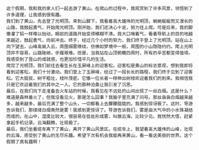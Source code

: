 	这个假期，我和我的家人们一起去游了黄山。在爬山的过程中，我观赏到了许多风景，领悟到了许多道理，让我感到很有趣。
	我们到了黄山，先去登了光明顶。来到山脚下，我看着高大雄伟的光明顶，蜿蜿蜒蜒而又漫长的山路，我鼓起勇气，开始爬光明顶。刚开始，我们还决心十足，努力往上爬。可是后来，我的脚像灌了铅一样难以抬动，眼前的道路开始变得模糊不清。我大口喘着气，看着导航上的目的地越来越近，鼓起勇气，向前冲去。终于，经过几个小时的努力，我们终于登上了光明顶。站在山上向下望去，山峰高耸入云，周围烟雾缭绕，仿佛如梦境中一般，周围的小山隐隐约约。爬上光明顶并不容易，山路陡峭，步履艰难。但是，当我站在山顶俯瞰四周时，所有的辛苦都变得值得。我感受到了登山的成就感，也更加珍惜平凡的生活。
	爬完了光明顶，我们前往去看生长在玉屏峰上的迎客松。迎客松是黄山的标志景观，想到我即将看到迎客松，我们十分激动。我们登上了玉屏峰，经过了一段长长的路程，我们终于见到了迎客松。它大挺拔，树干粗壮，枝叶茂密。它像一位长者一样伸出树枝欢迎着我们的到来。我相信我只是它欢迎着我们的其中之一人。它的那种沧桑让我引发了沉思。
	最后，在我们向下走准备去火车站的时候，我看见在不远处的山间出现了一丝白烟。这是什么？难道是森林着火了，但我没看见火，那是怎么回事？我脑子里充满了问号。那丝袅袅白烟越来越多，越来越多，最后充满了整个山头，一切都看上去朦朦胧胧的。我感到惊讶极了。这时，导游告诉我们，那缕缕白烟竟然是雾！我感到更惊讶了。导游告诉我们，雾是由大气中的小水珠凝结而成的。在山中，湿度比较大，很容易在低处形成雾，叫做云海，比较少见。我恍然大悟，赶紧拿起手机记录。云海翻腾，壮观极了。
	最后，我们坐着缆车离下了黄山，离开了黄山风景区。在缆车上，我望着高大雄伟的山峰，壮观的云海，感受到了黄山的无尽乐趣。希望下次有机会我能再来黄山，看一看这美丽的世界。这个假期了真有趣啊！
